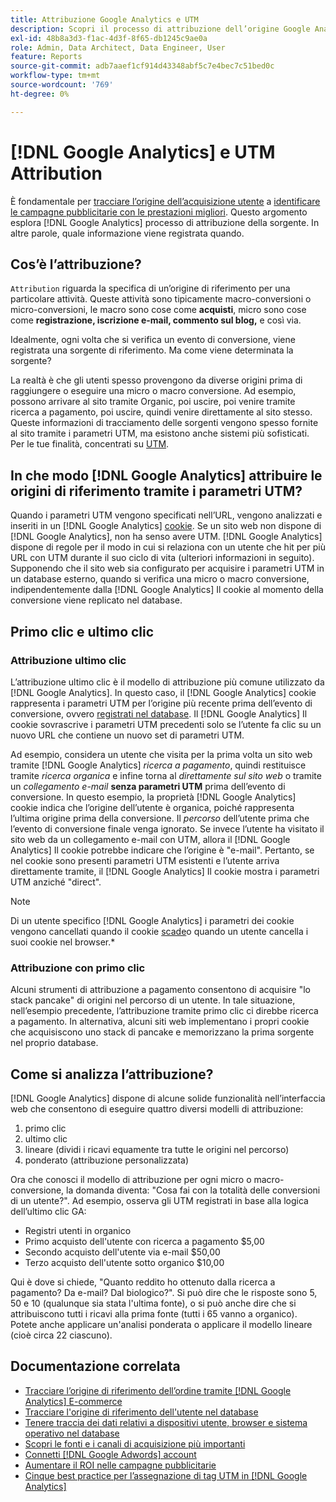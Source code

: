 ```yaml
---
title: Attribuzione Google Analytics e UTM
description: Scopri il processo di attribuzione dell’origine Google Analytics.
exl-id: 48b8a3d3-f1ac-4d3f-8f65-db1245c9ae0a
role: Admin, Data Architect, Data Engineer, User
feature: Reports
source-git-commit: adb7aaef1cf914d43348abf5c7e4bec7c51bed0c
workflow-type: tm+mt
source-wordcount: '769'
ht-degree: 0%

---
```


# [!DNL Google Analytics] e UTM Attribution

È fondamentale per [tracciare l’origine dell’acquisizione utente](../../data-analyst/analysis/google-track-user-acq.md) a [identificare le campagne pubblicitarie con le prestazioni migliori](../../data-analyst/analysis/most-value-source-channel.md). Questo argomento esplora [!DNL Google Analytics] processo di attribuzione della sorgente. In altre parole, quale informazione viene registrata quando.

## Cos’è l’attribuzione?

`Attribution` riguarda la specifica di un’origine di riferimento per una particolare attività. Queste attività sono tipicamente macro-conversioni o micro-conversioni, le macro sono cose come **acquisti**, micro sono cose come **registrazione, iscrizione e-mail, commento sul blog,** e così via.

Idealmente, ogni volta che si verifica un evento di conversione, viene registrata una sorgente di riferimento. Ma come viene determinata la sorgente?

La realtà è che gli utenti spesso provengono da diverse origini prima di raggiungere o eseguire una micro o macro conversione. Ad esempio, possono arrivare al sito tramite Organic, poi uscire, poi venire tramite ricerca a pagamento, poi uscire, quindi venire direttamente al sito stesso. Queste informazioni di tracciamento delle sorgenti vengono spesso fornite al sito tramite i parametri UTM, ma esistono anche sistemi più sofisticati. Per le tue finalità, concentrati su [UTM](https://support.google.com/analytics/answer/1033867?hl=en&amp;ref_topic=1032998).

## In che modo [!DNL Google Analytics] attribuire le origini di riferimento tramite i parametri UTM?

Quando i parametri UTM vengono specificati nell’URL, vengono analizzati e inseriti in un [!DNL Google Analytics] [cookie](https://en.wikipedia.org/wiki/HTTP_cookie). Se un sito web non dispone di [!DNL Google Analytics], non ha senso avere UTM. [!DNL Google Analytics] dispone di regole per il modo in cui si relaziona con un utente che hit per più URL con UTM durante il suo ciclo di vita (ulteriori informazioni in seguito). Supponendo che il sito web sia configurato per acquisire i parametri UTM in un database esterno, quando si verifica una micro o macro conversione, indipendentemente dalla [!DNL Google Analytics] Il cookie al momento della conversione viene replicato nel database.

## Primo clic e ultimo clic

### Attribuzione ultimo clic

L’attribuzione ultimo clic è il modello di attribuzione più comune utilizzato da [!DNL Google Analytics]. In questo caso, il [!DNL Google Analytics] cookie rappresenta i parametri UTM per l’origine più recente prima dell’evento di conversione, ovvero [registrati nel database](../../data-analyst/analysis/google-track-user-acq.md). Il [!DNL Google Analytics] Il cookie sovrascrive i parametri UTM precedenti solo se l’utente fa clic su un nuovo URL che contiene un nuovo set di parametri UTM.

Ad esempio, considera un utente che visita per la prima volta un sito web tramite [!DNL Google Analytics] *ricerca a pagamento*, quindi restituisce tramite *ricerca organica* e infine torna al *direttamente sul sito web* o tramite un *collegamento e-mail* **senza parametri UTM** prima dell’evento di conversione. In questo esempio, la proprietà [!DNL Google Analytics] cookie indica che l’origine dell’utente è organica, poiché rappresenta l’ultima origine prima della conversione. Il *percorso* dell’utente prima che l’evento di conversione finale venga ignorato. Se invece l’utente ha visitato il sito web da un collegamento e-mail con UTM, allora il [!DNL Google Analytics] Il cookie potrebbe indicare che l’origine è &quot;e-mail&quot;. Pertanto, se nel cookie sono presenti parametri UTM esistenti e l’utente arriva direttamente tramite, il [!DNL Google Analytics] Il cookie mostra i parametri UTM anziché &quot;direct&quot;.

>[!NOTE]
>
>Di un utente specifico [!DNL Google Analytics] i parametri dei cookie vengono cancellati quando il cookie [scade](https://developers.google.com/analytics/devguides/collection/analyticsjs/cookie-usage)o quando un utente cancella i suoi cookie nel browser.*

### Attribuzione con primo clic

Alcuni strumenti di attribuzione a pagamento consentono di acquisire &quot;lo stack pancake&quot; di origini nel percorso di un utente. In tale situazione, nell’esempio precedente, l’attribuzione tramite primo clic ci direbbe ricerca a pagamento. In alternativa, alcuni siti web implementano i propri cookie che acquisiscono uno stack di pancake e memorizzano la prima sorgente nel proprio database.

## Come si analizza l’attribuzione?

[!DNL Google Analytics] dispone di alcune solide funzionalità nell’interfaccia web che consentono di eseguire quattro diversi modelli di attribuzione:

1. primo clic
1. ultimo clic
1. lineare (dividi i ricavi equamente tra tutte le origini nel percorso)
1. ponderato (attribuzione personalizzata)

Ora che conosci il modello di attribuzione per ogni micro o macro-conversione, la domanda diventa: &quot;Cosa fai con la totalità delle conversioni di un utente?&quot;.  Ad esempio, osserva gli UTM registrati in base alla logica dell’ultimo clic GA:

* Registri utenti in organico
* Primo acquisto dell&#39;utente con ricerca a pagamento $5,00
* Secondo acquisto dell&#39;utente via e-mail $50,00
* Terzo acquisto dell&#39;utente sotto organico $10,00

Qui è dove si chiede, &quot;Quanto reddito ho ottenuto dalla ricerca a pagamento? Da e-mail?  Dal biologico?&quot;. Si può dire che le risposte sono 5, 50 e 10 (qualunque sia stata l&#39;ultima fonte), o si può anche dire che si attribuiscono tutti i ricavi alla prima fonte (tutti i 65 vanno a organico). Potete anche applicare un&#39;analisi ponderata o applicare il modello lineare (cioè circa 22 ciascuno).

## Documentazione correlata

* [Tracciare l’origine di riferimento dell’ordine tramite [!DNL Google Analytics] E-commerce](../importing-data/integrations/google-ecommerce.md)
* [Tracciare l&#39;origine di riferimento dell&#39;utente nel database](../analysis/google-track-user-acq.md)
* [Tenere traccia dei dati relativi a dispositivi utente, browser e sistema operativo nel database](../analysis/google-track-user-acq.md)
* [Scopri le fonti e i canali di acquisizione più importanti](../analysis/most-value-source-channel.md)
* [Connetti [!DNL Google Adwords] account](../importing-data/integrations/google-adwords.md)
* [Aumentare il ROI nelle campagne pubblicitarie](../analysis/roi-ad-camp.md)
* [Cinque best practice per l’assegnazione di tag UTM in [!DNL Google Analytics]](../../best-practices/utm-tagging-google.md)
